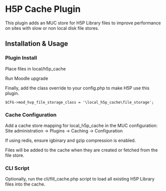# H5P Cache Plugin

This plugin adds an MUC store for H5P Library files to improve performance on sites with slow or non local disk file stores.

## Installation & Usage

### Plugin Install

Place files in local/h5p_cache

Run Moodle upgrade

Finally, add the class override to your config.php to make H5P use this plugin.
```
$CFG->mod_hvp_file_storage_class = '\local_h5p_cache\file_storage';
```

### Cache Configuration

Add a cache store mapping for local_h5p_cache in the MUC configuration: Site administration -> Plugins -> Caching -> Configuration

If using redis, ensure igbinary and gzip compression is enabled.

Files will be added to the cache when they are created or fetched from the file store.

### CLI Script

Optionally, run the cli/fill_cache.php script to load all existing H5P Library files into the cache.
